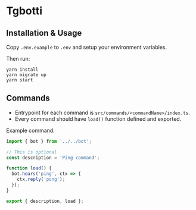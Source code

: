 # Tgbotti

## Installation & Usage

Copy `.env.example` to `.env` and setup your environment variables.

Then run:

```
yarn install
yarn migrate up
yarn start
```

## Commands

- Entrypoint for each command is `src/commands/<commandName>/index.ts`.
- Every command should have `load()` function defined and exported.

Example command:

```ts
import { bot } from '../../bot';

// This is optional
const description = 'Ping command';

function load() {
  bot.hears('ping', ctx => {
    ctx.reply('pong');
  });
}

export { description, load };
```
